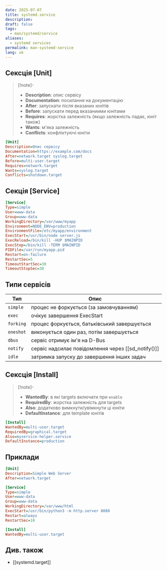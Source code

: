 ```yaml
---
date: 2025-07-07
title: systemd.service
description: 
draft: false
tags:
  - man/systemd/service
aliases:
  - systemd services
permalink: man-systemd-service
lang: uk
---
```

## Сексція [Unit]

> [!note]-
> - **Description**: опис сервісу
> - **Documentation**: посилання на документацію
> - **After**: запускати після вказаних юнітів
> - **Before**: запускати перед вказаниими юнітами
> - **Requires**: жорстка залежність (якщо залежність падає, юніт також)
> - **Wants**: м'яка залежність
> - **Conflicts**: конфліктуючі юніти

```ini
[Unit]
Description=Опис сервісу
Documentation=https://example.com/docs
After=network.target syslog.target
Before=multi-user.target
Requires=network.target
Wants=syslog.target
Conflicts=shutdown.target
```

## Секція [Service]

```ini
[Service]
Type=simple
User=www-data
Group=www-data
WorkingDirectory=/var/www/myapp
Environment=NODE_ENV=production
EnvironmentFile=/etc/myapp/environment
ExecStart=/usr/bin/node server.js
ExecReload=/bin/kill -HUP $MAINPID
ExecStop=/bin/kill -TERM $MAINPID
PIDFile=/var/run/myapp.pid
Restart=on-failure
RestartSec=5
TimeoutStartSec=30
TimeoutStopSec=30
```

## Типи сервісів

| **Тип**   | **Опис**                                           |
| --------- | -------------------------------------------------- |
| `simple`  | процес не форкується (за замовчуванням)            |
| `exec`    | очікує завершення ExecStart                        |
| `forking` | процес форкується, батьківський завершується       |
| `oneshot` | виконується один раз, потім завершується           |
| `dbus`    | сервіс отримує ім'я на D-Bus                       |
| `notify`  | сервіс надсилає повідомлення через [[sd_notify()]] |
| `idle`    | затримка запуску до завершення інших задач         |

## Сексція [Install]
> [!note]-
> - **WantedBy**: в які targets включати при `enable`
> - **RequiredBy**: жорстка залежність для targets
> - **Also**: додатково вимкнути/увімкнути ці юніти
> - **DefaultInstance**: для template юнітів

```ini
[Install]
WantedBy=multi-user.target
RequiredBy=graphical.target
Also=myservice-helper.service
DefaultInstance=production
```

## Приклади

```ini
[Unit]
Description=Simple Web Server
After=network.target

[Service]
Type=simple
User=www-data
Group=www-data
WorkingDirectory=/var/www/html
ExecStart=/usr/bin/python3 -m http.server 8080
Restart=always
RestartSec=10

[Install]
WantedBy=multi-user.target
```

## Див. також

- [[systemd.target]]